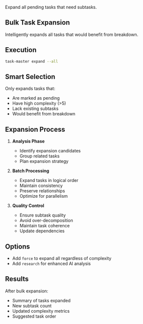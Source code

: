 Expand all pending tasks that need subtasks.

## Bulk Task Expansion

Intelligently expands all tasks that would benefit from breakdown.

## Execution

```bash
task-master expand --all
```

## Smart Selection

Only expands tasks that:

- Are marked as pending
- Have high complexity (>5)
- Lack existing subtasks
- Would benefit from breakdown

## Expansion Process

1. **Analysis Phase**

   - Identify expansion candidates
   - Group related tasks
   - Plan expansion strategy

2. **Batch Processing**

   - Expand tasks in logical order
   - Maintain consistency
   - Preserve relationships
   - Optimize for parallelism

3. **Quality Control**
   - Ensure subtask quality
   - Avoid over-decomposition
   - Maintain task coherence
   - Update dependencies

## Options

- Add `force` to expand all regardless of complexity
- Add `research` for enhanced AI analysis

## Results

After bulk expansion:

- Summary of tasks expanded
- New subtask count
- Updated complexity metrics
- Suggested task order
